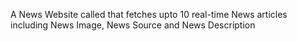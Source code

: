 A News Website called that fetches upto 10 real-time News articles including News Image, News Source and News Description
